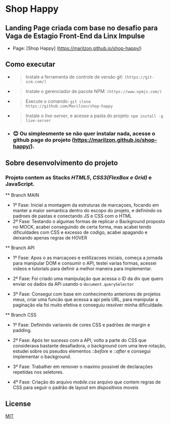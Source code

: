 # Shop Happy

## Landing Page criada com base no desafio para Vaga de Estagio Front-End da Linx Impulse
 - Page: [Shop Happy] (https://marilzon.github.io/shop-happy/)

## Como executar

- > Instale a ferramenta de controle de versão git:
  ``` (https://git-scm.com/) ```
- > Instale o gerenciador de pacote NPM:
  ``` (https://www.npmjs.com/) ```
- > Execute o comando:
  ```git clone https://github.com/Marilzon/shop-happy```
- > Instale o *live-server*, e acesse a pasta do projeto:
  ``` npm install -g live-server ```

- ### :blush: Ou simplesmente se não quer instalar nada, acesse o github page do projeto (https://marilzon.github.io/shop-happy/).

## Sobre desenvolvimento do projeto

### Projeto contem as Stacks *HTML5*, *CSS3(FlexBox e Grid)* e JavaScript.

** Branch MAIN
 - 1º Fase:
  Iniciei a montagem da estruturas de marcaçoes, focando em manter a maior semantica dentro do escopo do projeto, e definindo os padroes de pastas e conectando JS e CSS com o HTML
 - 2º Fase:
  Testando o algumas formas de replicar o Background proposto no MOCK, acabei conseguindo de certa forma, mas acabei tendo dificuldades com CSS e excesso de codigo, acabei apagando e deixando apenas regras de HOVER

** Branch API
 - 1º Fase:
 Apos o as marcaçoes e estilizacoes iniciais, começa a jornada para manipular DOM e consumir o API, testei varias formas, acessei videos e tutorials para definir a melhor maneira para implementar.

- 2º Fase:
Foi criado uma manipulação que acessa o ID da div que quero enviar os dados da APi usando o ```document.querySelector```

- 3º Fase:
Consegui com base em conhecimento anteriores de projetos meus, criar uma funcão que acessa a api pela URL, para manipular a paginação ela foi muito efetiva e conseguiu resolver minha dificuldade.

** Branch CSS
- 1º Fase:
Definindo variaveis de cores CSS e padrões de margin e padding.

- 2º Fase:
Após ter sucesso com a API, volto a parte do CSS que considerava bastante desafiadora, o background com uma leve rotação, estudei sobre os pseudos elementos *::before* e *::after* e consegui implementar o background.
- 3º Fase: Trabalher em remover o maximo possivel de declarações repetidas nos seletores.
- 4º Fase:
Criação do arquivo *mobile.css* arquivo que contem regras de CSS para seguir o padrão de layout em dispositivos moveis


## License
[MIT](https://choosealicense.com/licenses/mit/)
